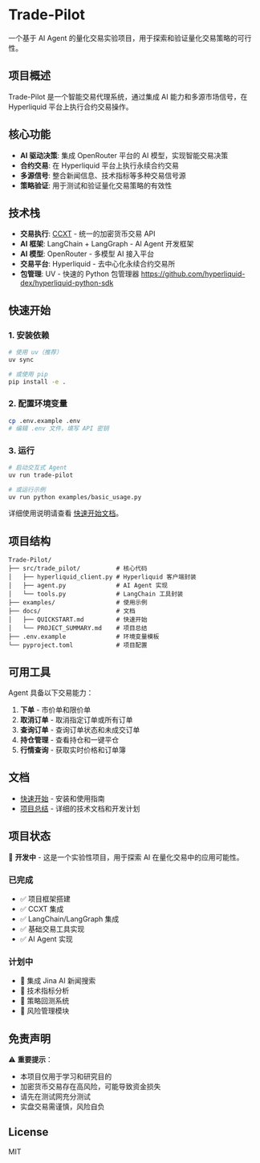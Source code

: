 # Trade-Pilot

一个基于 AI Agent 的量化交易实验项目，用于探索和验证量化交易策略的可行性。

## 项目概述

Trade-Pilot 是一个智能交易代理系统，通过集成 AI 能力和多源市场信号，在 Hyperliquid 平台上执行合约交易操作。

## 核心功能

- **AI 驱动决策**: 集成 OpenRouter 平台的 AI 模型，实现智能交易决策
- **合约交易**: 在 Hyperliquid 平台上执行永续合约交易
- **多源信号**: 整合新闻信息、技术指标等多种交易信号源
- **策略验证**: 用于测试和验证量化交易策略的有效性

## 技术栈

- **交易执行**: [CCXT](https://github.com/ccxt/ccxt) - 统一的加密货币交易 API
- **AI 框架**: LangChain + LangGraph - AI Agent 开发框架
- **AI 模型**: OpenRouter - 多模型 AI 接入平台
- **交易平台**: Hyperliquid - 去中心化永续合约交易所
- **包管理**: UV - 快速的 Python 包管理器
https://github.com/hyperliquid-dex/hyperliquid-python-sdk

## 快速开始

### 1. 安装依赖

```bash
# 使用 uv（推荐）
uv sync

# 或使用 pip
pip install -e .
```

### 2. 配置环境变量

```bash
cp .env.example .env
# 编辑 .env 文件，填写 API 密钥
```

### 3. 运行

```bash
# 启动交互式 Agent
uv run trade-pilot

# 或运行示例
uv run python examples/basic_usage.py
```

详细使用说明请查看 [快速开始文档](docs/QUICKSTART.md)。

## 项目结构

```
Trade-Pilot/
├── src/trade_pilot/          # 核心代码
│   ├── hyperliquid_client.py # Hyperliquid 客户端封装
│   ├── agent.py              # AI Agent 实现
│   └── tools.py              # LangChain 工具封装
├── examples/                 # 使用示例
├── docs/                     # 文档
│   ├── QUICKSTART.md         # 快速开始
│   └── PROJECT_SUMMARY.md    # 项目总结
├── .env.example              # 环境变量模板
└── pyproject.toml            # 项目配置
```

## 可用工具

Agent 具备以下交易能力：

1. **下单** - 市价单和限价单
2. **取消订单** - 取消指定订单或所有订单
3. **查询订单** - 查询订单状态和未成交订单
4. **持仓管理** - 查看持仓和一键平仓
5. **行情查询** - 获取实时价格和订单簿

## 文档

- [快速开始](docs/QUICKSTART.md) - 安装和使用指南
- [项目总结](docs/PROJECT_SUMMARY.md) - 详细的技术文档和开发计划

## 项目状态

🚧 **开发中** - 这是一个实验性项目，用于探索 AI 在量化交易中的应用可能性。

### 已完成

- ✅ 项目框架搭建
- ✅ CCXT 集成
- ✅ LangChain/LangGraph 集成
- ✅ 基础交易工具实现
- ✅ AI Agent 实现

### 计划中

- 🔲 集成 Jina AI 新闻搜索
- 🔲 技术指标分析
- 🔲 策略回测系统
- 🔲 风险管理模块

## 免责声明

⚠️ **重要提示**：

- 本项目仅用于学习和研究目的
- 加密货币交易存在高风险，可能导致资金损失
- 请先在测试网充分测试
- 实盘交易需谨慎，风险自负

## License

MIT

